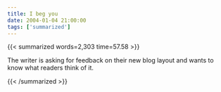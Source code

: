 ```yaml
---
title: I beg you
date: 2004-01-04 21:00:00
tags: ['summarized']
---
```


{{< summarized words=2,303 time=57.58 >}}

The writer is asking for feedback on their new blog layout and wants to know what readers think of it.

{{< /summarized >}}